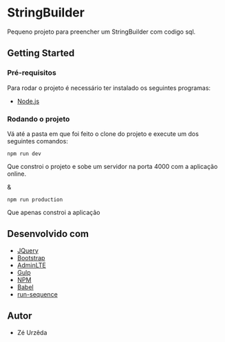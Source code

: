 # StringBuilder

Pequeno projeto para preencher um StringBuilder com codigo sql.

## Getting Started

### Pré-requisitos

Para rodar o projeto é necessário ter instalado os seguintes programas:
* [Node.js](https://nodejs.org/en/)

### Rodando o projeto

Vá até a pasta em que foi feito o clone do projeto e execute um dos seguintes comandos:
```
npm run dev
```
Que constroi o projeto e sobe um servidor na porta 4000 com a aplicação online.

&

```
npm run production
```
Que apenas constroi a aplicação

## Desenvolvido com
* [JQuery](https://jquery.com/)
* [Bootstrap](https://getbootstrap.com/)
* [AdminLTE](https://adminlte.io/)
* [Gulp](https://gulpjs.com/)
* [NPM](https://www.npmjs.com/)
* [Babel](https://babeljs.io/)
* [run-sequence](https://www.npmjs.com/package/run-sequence)

## Autor
* Zé Urzêda


